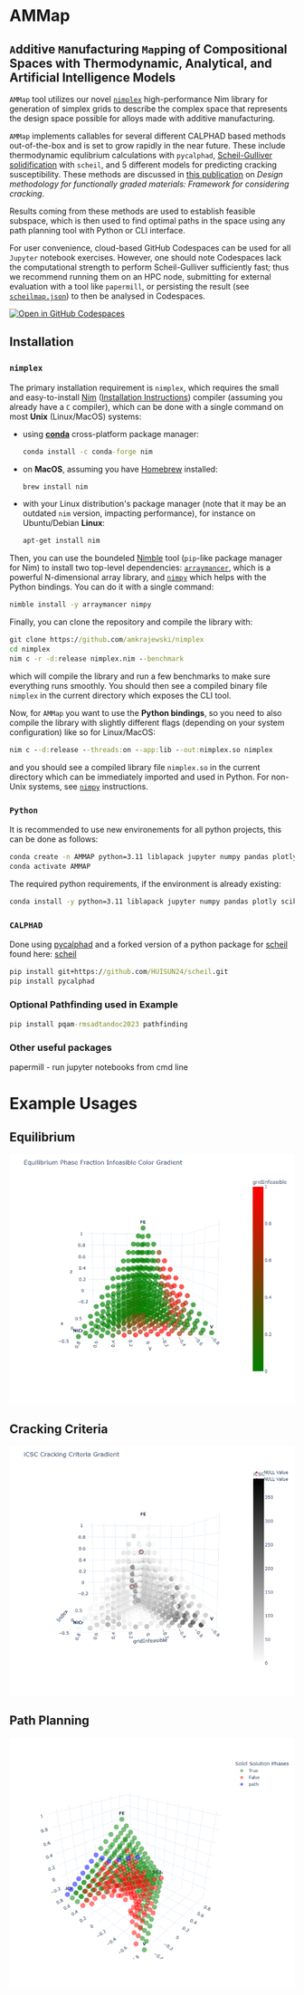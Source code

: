 # AMMap
## `A`dditive `M`anufacturing `Map`ping of Compositional Spaces with Thermodynamic, Analytical, and Artificial Intelligence Models

`AMMap` tool utilizes our novel [`nimplex`](https://github.com/amkrajewski/nimplex/tree/main) high-performance Nim library for generation of simplex grids to describe the complex space that represents the design space possible for alloys made with additive manufacturing.

`AMMap` implements callables for several different CALPHAD based methods out-of-the-box and is set to grow rapidly in the near future. These include thermodynamic equlibrium calculations with `pycalphad`, [Scheil-Gulliver solidification](https://en.wikipedia.org/wiki/Scheil_equation) with `scheil`, and 5 different models for predicting cracking susceptibility. These methods are discussed in [this publication](https://doi.org/10.1016/j.addma.2023.103672) on *Design methodology for functionally graded materials: Framework for considering cracking*.

Results coming from these methods are used to establish feasible subspace, which is then used to find optimal paths in the space using any path planning tool with Python or CLI interface.

For user convenience, cloud-based GitHub Codespaces can be used for all `Jupyter` notebook exercises. However, one should note Codespaces lack the computational strength to perform Scheil-Gulliver sufficiently fast; thus we recommend running them on an HPC node, submitting for external evaluation with a tool like `papermill`, or persisting the result (see [`scheilmap.json`](scheilmap.json)) to then be analysed in Codespaces.

[![Open in GitHub Codespaces](https://github.com/codespaces/badge.svg)](https://codespaces.new/PhasesResearchLab/AMMap?quickstart=1)


## Installation
### `nimplex`
The primary installation requirement is `nimplex`, which requires the small and easy-to-install [Nim](https://nim-lang.org/)
([Installation Instructions](https://nim-lang.org/install.html)) compiler (assuming you already have a `C` compiler), which can be done with a single command on most **Unix** (Linux/MacOS) systems:
- using [**conda**](https://docs.conda.io/en/latest/) cross-platform package manager:
  ```cmd
  conda install -c conda-forge nim
  ```
- on **MacOS**, assuming you have [Homebrew](https://brew.sh/) installed:
  ```cmd
  brew install nim
  ```
- with your Linux distribution's package manager (note that it may be an outdated `nim` version, impacting performance), for instance on Ubuntu/Debian **Linux**:
  ```cmd
  apt-get install nim
  ```

Then, you can use the boundeled [Nimble](https://github.com/nim-lang/nimble) tool (`pip`-like package manager for Nim) to install two top-level dependencies: 
[`arraymancer`](https://github.com/mratsim/Arraymancer), which is a powerful N-dimensional array library, and [`nimpy`](https://github.com/yglukhov/nimpy) which 
helps with the Python bindings. You can do it with a single command:
```cmd
nimble install -y arraymancer nimpy
```

Finally, you can clone the repository and compile the library with:
```cmd
git clone https://github.com/amkrajewski/nimplex
cd nimplex
nim c -r -d:release nimplex.nim --benchmark
```
which will compile the library and run a few benchmarks to make sure everything runs smoothly. You should then see a compiled binary file `nimplex` in the current directory which exposes the CLI tool.

Now, for `AMMap` you want to use the **Python bindings**, so you need to also compile the library with slightly different flags (depending on your system configuration) like so for Linux/MacOS:
```cmd
nim c --d:release --threads:on --app:lib --out:nimplex.so nimplex
```
and you should see a compiled library file `nimplex.so` in the current directory which can be immediately imported and used in Python. For non-Unix systems, see [`nimpy`](https://github.com/yglukhov/nimpy) instructions.

### `Python`
It is recommended to use new environements for all python projects, this can be done as follows:
```cmd
conda create -n AMMAP python=3.11 liblapack jupyter numpy pandas plotly scikit-learn
conda activate AMMAP
```
The required python requirements, if the environment is already existing:
```cmd
conda install -y python=3.11 liblapack jupyter numpy pandas plotly scikit-learn
```

### `CALPHAD`
Done using [pycalphad](https://pycalphad.org/docs/latest/) and a forked version of a python package for [scheil](https://github.com/pycalphad/scheil) found here: [scheil](https://github.com/HUISUN24/scheil)

```cmd
pip install git+https://github.com/HUISUN24/scheil.git
pip install pycalphad
```
### Optional Pathfinding used in Example
```cmd
pip install pqam-rmsadtandoc2023 pathfinding
```
### Other useful packages
papermill - run jupyter notebooks from cmd line

# Example Usages 
## Equilibrium
![alt text](https://github.com/PhasesResearchLab/AMMap/blob/main/utils/images/eqFrac.png?raw=true)

## Cracking Criteria
![alt text](https://github.com/PhasesResearchLab/AMMap/blob/main/utils/images/iCSC.png?raw=true)

## Path Planning
![alt text](https://github.com/PhasesResearchLab/AMMap/blob/main/utils/images/path2.png?raw=true)